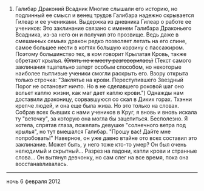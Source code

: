 1) Галибар Драконий Всадник
 Многие слышали его историю, но подлинный ее смысл и венец трудов Галибара надежно скрывается Гилеар и ее учениками.
Выдержка из дневника Гилеар о работе ее учеников:
Это заклинание связано с именем Галибара Драконьего Всадника, из-за него он и получил это прозвище. Ведь даже в смешанных семьях дракон редко позволяет летать на его спине, самое большее нести в когтях большую корзину с пассажиром. Поэтому большинство тех, в ком говорит Крылатая Кровь, также обретают крылья. ~~(Опять не к месту разговорилась)~~
(Текст самого заклинания тщательно затерт особым способом, но некоторые наиболее пытливые ученики смогли раскрыть его. Взору открыта только строчка: "Заклятье на крови. Переступившего Звездный Порог не остановит ничто. Но в не сделавшего роковой шаг оно вольет каплю жизни, как маг дает каплю крови.")
Однажды нам доставили драконицу, сорвавшуюся со скал в Диких горах. Тхэнни крепче людей, и она еще была жива. Но это только на словах. Собрав всех бывших с нами учеников в Круг, я вновь и вновь искала ту "веточку", за которую она могла бы зацепиться. Бесполезно. Я хотела, спрятав глаза, пожелать девушке "солнечного ветра под крылья", но тут вмешался Галибар. "Прошу вас! Дайте мне попробовать!" Наверное, он уже давно втайне ото всех составил это заклинание. Может быть, у него тоже кто-то умер? Он был очень нелюдимый и скрытный... Разрез на ладони, капли крови и странные слова... Он вытянул девчонку, но сам слег на все время, пока она восстанавливалась.
___________
ночь 6 февраля 2012
